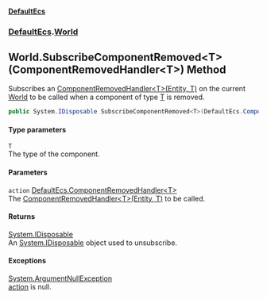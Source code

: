 #### [DefaultEcs](index.md 'index')
### [DefaultEcs](index.md#DefaultEcs 'DefaultEcs').[World](World.md 'DefaultEcs.World')
## World.SubscribeComponentRemoved&lt;T&gt;(ComponentRemovedHandler&lt;T&gt;) Method
Subscribes an [ComponentRemovedHandler&lt;T&gt;(Entity, T)](ComponentRemovedHandler_T_(Entity_T).md 'DefaultEcs.ComponentRemovedHandler&lt;T&gt;(DefaultEcs.Entity, T)') on the current [World](World.md 'DefaultEcs.World') to be called when a component of type [T](World_SubscribeComponentRemoved_T_(ComponentRemovedHandler_T_).md#DefaultEcs_World_SubscribeComponentRemoved_T_(DefaultEcs_ComponentRemovedHandler_T_)_T 'DefaultEcs.World.SubscribeComponentRemoved&lt;T&gt;(DefaultEcs.ComponentRemovedHandler&lt;T&gt;).T') is removed.  
```csharp
public System.IDisposable SubscribeComponentRemoved<T>(DefaultEcs.ComponentRemovedHandler<T> action);
```
#### Type parameters
<a name='DefaultEcs_World_SubscribeComponentRemoved_T_(DefaultEcs_ComponentRemovedHandler_T_)_T'></a>
`T`  
The type of the component.
  
#### Parameters
<a name='DefaultEcs_World_SubscribeComponentRemoved_T_(DefaultEcs_ComponentRemovedHandler_T_)_action'></a>
`action` [DefaultEcs.ComponentRemovedHandler&lt;](ComponentRemovedHandler_T_(Entity_T).md 'DefaultEcs.ComponentRemovedHandler&lt;T&gt;(DefaultEcs.Entity, T)')[T](World_SubscribeComponentRemoved_T_(ComponentRemovedHandler_T_).md#DefaultEcs_World_SubscribeComponentRemoved_T_(DefaultEcs_ComponentRemovedHandler_T_)_T 'DefaultEcs.World.SubscribeComponentRemoved&lt;T&gt;(DefaultEcs.ComponentRemovedHandler&lt;T&gt;).T')[&gt;](ComponentRemovedHandler_T_(Entity_T).md 'DefaultEcs.ComponentRemovedHandler&lt;T&gt;(DefaultEcs.Entity, T)')  
The [ComponentRemovedHandler&lt;T&gt;(Entity, T)](ComponentRemovedHandler_T_(Entity_T).md 'DefaultEcs.ComponentRemovedHandler&lt;T&gt;(DefaultEcs.Entity, T)') to be called.
  
#### Returns
[System.IDisposable](https://docs.microsoft.com/en-us/dotnet/api/System.IDisposable 'System.IDisposable')  
An [System.IDisposable](https://docs.microsoft.com/en-us/dotnet/api/System.IDisposable 'System.IDisposable') object used to unsubscribe.
#### Exceptions
[System.ArgumentNullException](https://docs.microsoft.com/en-us/dotnet/api/System.ArgumentNullException 'System.ArgumentNullException')  
[action](World_SubscribeComponentRemoved_T_(ComponentRemovedHandler_T_).md#DefaultEcs_World_SubscribeComponentRemoved_T_(DefaultEcs_ComponentRemovedHandler_T_)_action 'DefaultEcs.World.SubscribeComponentRemoved&lt;T&gt;(DefaultEcs.ComponentRemovedHandler&lt;T&gt;).action') is null.
